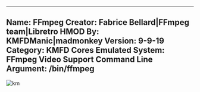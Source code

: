 -----------------------
Name: FFmpeg
Creator: Fabrice Bellard|FFmpeg team|Libretro
HMOD By: KMFDManic|madmonkey
Version: 9-9-19
Category: KMFD Cores
Emulated System: FFmpeg Video Support
Command Line Argument: /bin/ffmpeg
-----------------------
![km](https://i.imgur.com/g5AlJJd.png)

